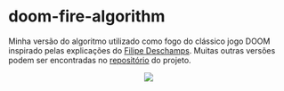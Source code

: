 # doom-fire-algorithm
Minha versão do algoritmo utilizado como fogo do clássico jogo DOOM inspirado pelas explicações do [Filipe Deschamps](https://youtu.be/fxm8cadCqbs). Muitas outras versões podem ser encontradas no [repositório](https://github.com/filipedeschamps/doom-fire-algorithm) do projeto.

<p align="center">
  <img src="https://i.imgur.com/00njJpl.png" />
</p>
